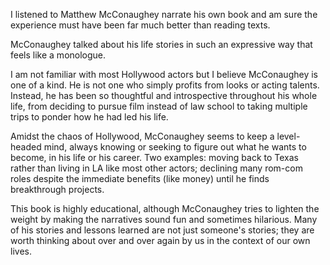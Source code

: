 <!-- greenlights -->
I listened to Matthew McConaughey narrate his own book and am sure the experience must have been far much better than reading texts.

McConaughey talked about his life stories in such an expressive way that feels like a monologue.

I am not familiar with most Hollywood actors but I believe McConaughey is one of a kind. He is not one who simply profits from looks or acting talents. Instead, he has been so thoughtful and introspective throughout his whole life, from deciding to pursue film instead of law school to taking multiple trips to ponder how he had led his life. 

Amidst the chaos of Hollywood, McConaughey seems to keep a level-headed mind, always knowing or seeking to figure out what he wants to become, in his life or his career. Two examples: moving back to Texas rather than living in LA like most other actors; declining many rom-com roles despite the immediate benefits (like money) until he finds breakthrough projects.

This book is highly educational, although McConaughey tries to lighten the weight by making the narratives sound fun and sometimes hilarious. Many of his stories and lessons learned are not just someone's stories; they are worth thinking about over and over again by us in the context of our own lives.
